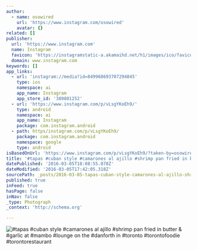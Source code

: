 ```yaml
---
author:
  - name: osowired
    url: 'https://www.instagram.com/osowired'
    avatar: {}
related: []
publisher:
  url: 'https://www.instagram.com'
  name: Instagram
  favicon: 'https://instagramstatic-a.akamaihd.net/h1/images/ico/favicon.ico/7cdab0872b15.ico'
  domain: www.instagram.com
keywords: []
app_links:
  - url: 'instagram://media?id=849968693707294845'
    type: ios
    namespace: ai
    app_name: Instagram
    app_store_id: '389801252'
  - url: 'https://www.instagram.com/p/vLsgYKoEh9/'
    type: android
    namespace: ai
    app_name: Instagram
    package: com.instagram.android
  - path: https/instagram.com/p/vLsgYKoEh9/
    package: com.instagram.android
    namespace: google
    type: android
isBasedOnUrl: 'https://www.instagram.com/p/vLsgYKoEh9/?taken-by=osowired'
title: '#tapas #cuban style #camarones al ajillo #shrimp pan fried in butter & #garlic at #mambo #lounge on the #danforth in #toronto #torontofoodie #torontorestaurant'
datePublished: '2016-03-05T18:08:55.078Z'
dateModified: '2016-03-05T17:42:05.318Z'
sourcePath: _posts/2016-03-05-tapas-cuban-style-camarones-al-ajillo-shrimp-pan-fried-i.md
published: true
inFeed: true
hasPage: false
inNav: false
_type: Photograph
_context: 'http://schema.org'

---
```

![&num;tapas &num;cuban style &num;camarones al ajillo &num;shrimp pan fried in butter & &num;garlic at &num;mambo &num;lounge on the &num;danforth in &num;toronto &num;torontofoodie &num;torontorestaurant](https://scontent.cdninstagram.com/t51.2885-15/e15/10755823_798137710245205_572497597_n.jpg?ig_cache_key=ODQ5OTY4NjkzNzA3Mjk0ODQ1.2)